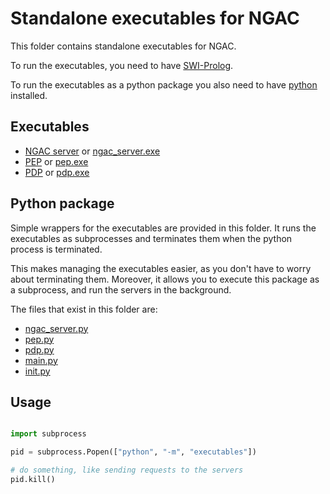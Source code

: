 # Standalone executables for NGAC

This folder contains standalone executables for NGAC.

To run the executables, you need to have [SWI-Prolog](https://www.swi-prolog.org/).

To run the executables as a python package you also need to have [python](https://www.python.org/) installed.

## Executables

- [NGAC server](./ngac_server) or [ngac_server.exe](./ngac_server.exe)
- [PEP](./pep) or [pep.exe](./pep.exe)
- [PDP](./pdp) or [pdp.exe](./pdp.exe)

## Python package

Simple wrappers for the executables are provided in this folder. It runs the executables as subprocesses and terminates them when the python process is terminated.

This makes managing the executables easier, as you don't have to worry about terminating them. Moreover, it allows you to execute this package as a subprocess, and run the servers in the background.

The files that exist in this folder are:

- [ngac_server.py](./ngac_server.py)
- [pep.py](./pep.py)
- [pdp.py](./pdp.py)
- [main.py](./__main__.py)
- [init.py](./__init__.py)

## Usage

```python

import subprocess

pid = subprocess.Popen(["python", "-m", "executables"])

# do something, like sending requests to the servers
pid.kill()
```
